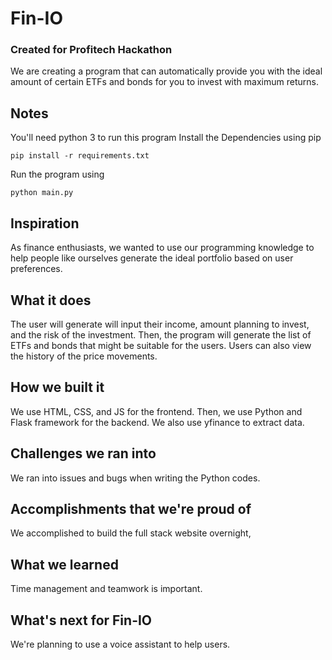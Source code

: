 # Fin-IO
### Created for Profitech Hackathon

We are creating a program that can automatically provide you with the ideal amount of certain ETFs and bonds for you to invest with maximum returns.

## Notes
You'll need python 3 to run this program
Install the Dependencies using pip
```
pip install -r requirements.txt
```

Run the program using 
```
python main.py
```

## Inspiration
As finance enthusiasts, we wanted to use our programming knowledge to help people like ourselves generate the ideal portfolio based on user preferences.

## What it does
The user will generate will input their income, amount planning to invest, and the risk of the investment. Then, the program will generate the list of ETFs and bonds that might be suitable for the users. Users can also view the history of the price movements.

## How we built it
We use HTML, CSS, and JS for the frontend. Then, we use Python and Flask framework for the backend. We also use yfinance to extract data.

## Challenges we ran into
We ran into issues and bugs when writing the Python codes.

## Accomplishments that we're proud of
We accomplished to build the full stack website overnight,

## What we learned
Time management and teamwork is important.

## What's next for Fin-IO
We're planning to use a voice assistant to help users.
